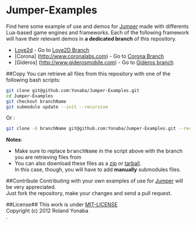 Jumper-Examples
===============

Find here some example of use and demos for [Jumper](https://github.com/Yonaba/Jumper) made with differents
Lua-based game engines and frameworks.
Each of the following framework will have their relevant demos in __a dedicated branch__ of this repository.
* [Love2d](http://love2d.org) - Go to [Love2D Branch](https://github.com/Yonaba/Jumper-Examples/tree/love2d)
* [Corona] (http://www.coronalabs.com) - Go to [Corona Branch](https://github.com/Yonaba/Jumper-Examples/tree/corona)
* [Gideros] (http://www.giderosmobile.com) - Go to [Gideros branch](https://github.com/Yonaba/Jumper-Examples/tree/gideros)

##Copy
You can retrieve all files from this repository with one of the following bash scripts:

```bash
git clone git@github.com:Yonaba/Jumper-Examples.git
cd Jumper-Examples
git checkout branchName
git submodule update --init --recursive
````

Or : 

```bash
git clone -b branchName git@github.com:Yonaba/Jumper-Examples.git --recursive
````

__Notes__: 
* Make sure to replace <tt>branchName</tt> in the script above with the branch you are retrieving files from
* You can also download these files as a [zip](https://github.com/Yonaba/Jumper-Examples/zipball/master) or [tarball](https://github.com/Yonaba/Jumper-Examples/tarball/master).<br/>
In this case, though, you will have to add __manually__ submodules files.

##Contribute
Contributing with your own examples of use for [Jumper](https://github.com/Yonaba/Jumper) will be very appreciated. <br/>
Just fork the repository, make your changes and send a pull request.

##License##
This work is under [MIT-LICENSE](http://www.opensource.org/licenses/mit-license.php)<br/>
Copyright (c) 2012 Roland Yonaba <br/>.